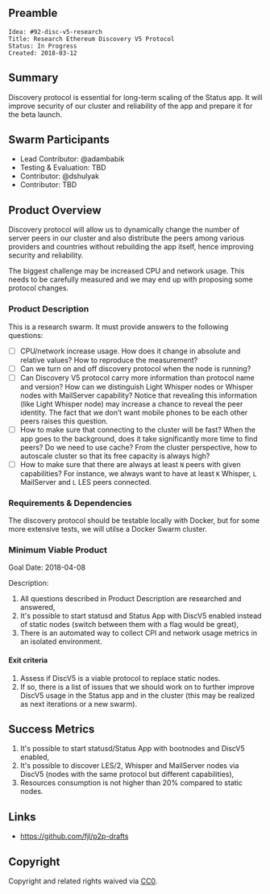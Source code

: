 ## Preamble

    Idea: #92-disc-v5-research
    Title: Research Ethereum Discovery V5 Protocol
    Status: In Progress
    Created: 2018-03-12

## Summary
Discovery protocol is essential for long-term scaling of the Status app. It will improve security of our cluster and reliability of the app and prepare it for the beta launch.

## Swarm Participants
- Lead Contributor: @adambabik
- Testing & Evaluation: TBD
- Contributor: @dshulyak
- Contributor: TBD

## Product Overview
Discovery protocol will allow us to dynamically change the number of server peers in our cluster and also distribute the peers among various providers and countries without rebuilding the app itself, hence improving security and reliability.

The biggest challenge may be increased CPU and network usage. This needs to be carefully measured and we may end up with proposing some protocol changes.

### Product Description
This is a research swarm. It must provide answers to the following questions:
- [ ] CPU/network increase usage. How does it change in absolute and relative values? How to reproduce the measurement?
- [ ] Can we turn on and off discovery protocol when the node is running?
- [ ] Can Discovery V5 protocol carry more information than protocol name and version? How can we distinguish Light Whisper nodes or Whisper nodes with MailServer capability? Notice that revealing this information (like Light Whisper node) may increase a chance to reveal the peer identity. The fact that we don’t want mobile phones to be each other peers raises this question.
- [ ] How to make sure that connecting to the cluster will be fast? When the app goes to the background, does it take significantly more time to find peers? Do we need to use cache? From the cluster perspective, how to autoscale cluster so that its free capacity is always high?
- [ ] How to make sure that there are always at least `N` peers with given capabilities? For instance, we always want to have at least `K` Whisper, `L` MailServer and `L` LES peers connected.

### Requirements & Dependencies
The discovery protocol should be testable locally with Docker, but for some more extensive tests, we will utilse a Docker Swarm cluster.

### Minimum Viable Product
Goal Date: 2018-04-08

Description:
1. All questions described in Product Description are researched and answered,
1. It's possible to start statusd and Status App with DiscV5 enabled instead of static nodes (switch between them with a flag would be great),
1. There is an automated way to collect CPI and network usage metrics in an isolated environment.

#### Exit criteria

1. Assess if DiscV5 is a viable protocol to replace static nodes.
1. If so, there is a list of issues that we should work on to further improve DiscV5 usage in the Status app and in the cluster (this may be realized as next iterations or a new swarm).

## Success Metrics
1. It's possible to start statusd/Status App with bootnodes and DiscV5 enabled,
1. It's possible to discover LES/2, Whisper and MailServer nodes via DiscV5 (nodes with the same protocol but different capabilities),
1. Resources consumption is not higher than 20% compared to static nodes.

## Links
* https://github.com/fjl/p2p-drafts

## Copyright
Copyright and related rights waived via [CC0](https://creativecommons.org/publicdomain/zero/1.0/).

